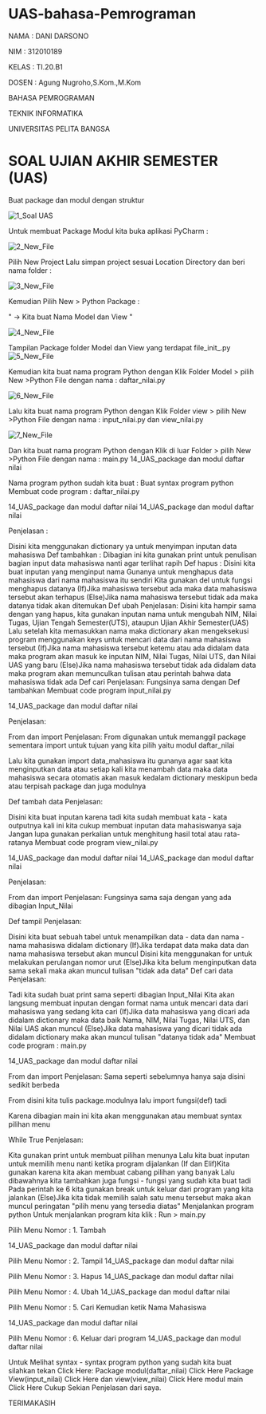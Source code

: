 # UAS-bahasa-Pemrograman

NAMA : DANI DARSONO

NIM : 312010189

KELAS : TI.20.B1

DOSEN : Agung Nugroho,S.Kom.,M.Kom

BAHASA PEMROGRAMAN

TEKNIK INFORMATIKA

UNIVERSITAS PELITA BANGSA


# SOAL UJIAN AKHIR SEMESTER (UAS)

Buat package dan modul dengan struktur

![1_Soal UAS](https://user-images.githubusercontent.com/73014427/105147892-59537200-5b34-11eb-9bcc-65ea97ae6152.png)

Untuk membuat Package Modul kita buka aplikasi PyCharm :

![2_New_File](https://user-images.githubusercontent.com/73014427/105147896-5b1d3580-5b34-11eb-9f5a-ec0f4b970fac.png)

 Pilih New Project Lalu simpan project sesuai Location Directory dan beri nama folder :
 
![3_New_File](https://user-images.githubusercontent.com/73014427/105147898-5bb5cc00-5b34-11eb-9b7e-7993b67db245.png)

 Kemudian Pilih New > Python Package :

 " -> Kita buat Nama Model dan View "

![4_New_File](https://user-images.githubusercontent.com/73014427/105147901-5bb5cc00-5b34-11eb-8b5c-e76d9e108dd7.png)

Tampilan Package folder Model dan View yang terdapat file_init_.py
![5_New_File](https://user-images.githubusercontent.com/73014427/105147902-5c4e6280-5b34-11eb-8521-68a7288e494e.png)

Kemudian kita buat nama program Python dengan Klik Folder Model > pilih New >Python File dengan nama : daftar_nilai.py

![6_New_File](https://user-images.githubusercontent.com/73014427/105147905-5ce6f900-5b34-11eb-9707-4a2ea4617548.png)

Lalu kita buat nama program Python dengan Klik Folder view > pilih New >Python File dengan nama : input_nilai.py dan view_nilai.py

![7_New_File](https://user-images.githubusercontent.com/73014427/105147907-5d7f8f80-5b34-11eb-8cb9-2078a584715a.png)


Dan kita buat nama program Python dengan Klik di luar Folder > pilih New >Python File dengan nama : main.py
14_UAS_package dan modul daftar nilai

Nama program python sudah kita buat :
Buat syntax program python
Membuat code program : daftar_nilai.py

14_UAS_package dan modul daftar nilai 14_UAS_package dan modul daftar nilai

Penjelasan :

Disini kita menggunakan dictionary ya untuk menyimpan inputan data mahasiswa
Def tambahkan : Dibagian ini kita gunakan print untuk penulisan bagian input data mahasiswa nanti agar terlihat rapih
Def hapus :
Disini kita buat inputan yang menginput nama
Gunanya untuk menghapus data mahasiswa dari nama mahasiswa itu sendiri
Kita gunakan del untuk fungsi menghapus datanya
(If)Jika mahasiswa tersebut ada maka data mahasiswa tersebut akan terhapus
(Else)Jika nama mahasiswa tersebut tidak ada maka datanya tidak akan ditemukan
Def ubah
Penjelasan:
Disini kita hampir sama dengan yang hapus, kita gunakan inputan nama untuk mengubah NIM, Nilai Tugas, Ujian Tengah Semester(UTS), ataupun Ujian Akhir Semester(UAS)
Lalu setelah kita memasukkan nama maka dictionary akan mengeksekusi program menggunakan keys untuk mencari data dari nama mahasiswa tersebut
(If)Jika nama mahasiswa tersebut ketemu atau ada didalam data maka program akan masuk ke inputan NIM, Nilai Tugas, Nilai UTS, dan Nilai UAS yang baru
(Else)Jika nama mahasiswa tersebut tidak ada didalam data maka program akan memunculkan tulisan atau perintah bahwa data mahasiswa tidak ada
Def cari
Penjelasan:
Fungsinya sama dengan Def tambahkan
Membuat code program input_nilai.py

14_UAS_package dan modul daftar nilai

Penjelasan:

From dan import
Penjelasan:
From digunakan untuk memanggil package sementara import untuk tujuan yang kita pilih yaitu modul daftar_nilai

Lalu kita gunakan import data_mahasiswa itu gunanya agar saat kita menginputkan data atau setiap kali kita menambah data maka data mahasiswa secara otomatis akan masuk kedalam dictionary meskipun beda atau terpisah package dan juga modulnya

Def tambah data
Penjelasan:

Disini kita buat inputan karena tadi kita sudah membuat kata - kata outputnya kali ini kita cukup membuat inputan data mahasiswanya saja
Jangan lupa gunakan perkalian untuk menghitung hasil total atau rata- ratanya
Membuat code program view_nilai.py

14_UAS_package dan modul daftar nilai 14_UAS_package dan modul daftar nilai

Penjelasan:

From dan import
Penjelasan:
Fungsinya sama saja dengan yang ada dibagian Input_Nilai

Def tampil
Penjelasan:

Disini kita buat sebuah tabel untuk menampilkan data - data dan nama - nama mahasiswa didalam dictionary
(If)Jika terdapat data maka data dan nama mahasiswa tersebut akan muncul
Disini kita menggunakan for untuk melakukan perulangan nomor urut
(Else)Jika kita belum menginputkan data sama sekali maka akan muncul tulisan "tidak ada data"
Def cari data
Penjelasan:

Tadi kita sudah buat print sama seperti dibagian Input_Nilai
Kita akan langsung membuat inputan dengan format nama untuk mencari data dari mahasiswa yang sedang kita cari
(If)Jika data mahasiswa yang dicari ada didalam dictionary maka data baik Nama, NIM, Nilai Tugas, Nilai UTS, dan Nilai UAS akan muncul
(Else)Jika data mahasiswa yang dicari tidak ada didalam dictionary maka akan muncul tulisan "datanya tidak ada"
Membuat code program : main.py

14_UAS_package dan modul daftar nilai

From dan import
Penjelasan:
Sama seperti sebelumnya hanya saja disini sedikit berbeda

From disini kita tulis package.modulnya lalu import fungsi(def) tadi

Karena dibagian main ini kita akan menggunakan atau membuat syntax pilihan menu

While True
Penjelasan:

Kita gunakan print untuk membuat pilihan menunya
Lalu kita buat inputan untuk memilih menu nanti ketika program dijalankan
(If dan Elif)Kita gunakan karena kita akan membuat cabang pilihan yang banyak
Lalu dibawahnya kita tambahkan juga fungsi - fungsi yang sudah kita buat tadi
Pada perintah ke 6 kita gunakan break untuk keluar dari program yang kita jalankan
(Else)Jika kita tidak memilih salah satu menu tersebut maka akan muncul peringatan "pilih menu yang tersedia diatas"
Menjalankan program python
Untuk menjalankan program kita klik : Run > main.py

 Pilih Menu Nomor : 1. Tambah

14_UAS_package dan modul daftar nilai

 Pilih Menu Nomor : 2. Tampil
14_UAS_package dan modul daftar nilai

 

 Pilih Menu Nomor : 3. Hapus
14_UAS_package dan modul daftar nilai



 Pilih Menu Nomor : 4. Ubah
14_UAS_package dan modul daftar nilai


 Pilih Menu Nomor : 5. Cari
Kemudian ketik Nama Mahasiswa

14_UAS_package dan modul daftar nilai

 Pilih Menu Nomor : 6. Keluar dari program
14_UAS_package dan modul daftar nilai

Untuk Melihat syntax - syntax program python yang sudah kita buat silahkan tekan Click Here:
Package modul(daftar_nilai) Click Here
Package View(input_nilai) Click Here dan view(view_nilai) Click Here
modul main Click Here
Cukup Sekian Penjelasan dari saya.

TERIMAKASIH


